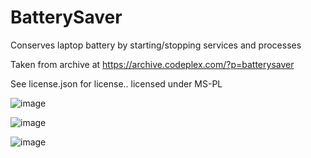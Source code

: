 # BatterySaver
Conserves laptop battery by starting/stopping services and processes

Taken from archive at https://archive.codeplex.com/?p=batterysaver

See license.json for license.. licensed under MS-PL


![image](https://user-images.githubusercontent.com/5757188/138304256-ab67645a-75e5-44a2-9aa7-463b9bb389d4.png)

![image](https://user-images.githubusercontent.com/5757188/138304298-9d614874-6cc1-4ecf-8b9a-9957e28c392a.png)

![image](https://user-images.githubusercontent.com/5757188/138304366-ac79789c-8b25-4fea-b96e-8dc145d1b737.png)

